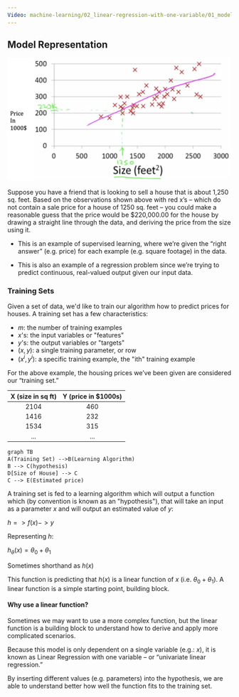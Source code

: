 ```yaml
---
Video: machine-learning/02_linear-regression-with-one-variable/01_model-and-cost-function/01_model-representation.mp4
---
```


## Model Representation

![img](01-model-representation.assets/NBDraggedImage.png)

Suppose you have a friend that is looking to sell a house that is about 1,250 sq. feet.  Based on the observations shown above with red x’s – which do not contain a sale price for a house of 1250 sq. feet – you could make a reasonable guess that the price would be $220,000.00 for the house by drawing a straight line through the data, and deriving the price from the size using it.

* This is an example of supervised learning, where we’re given the “right answer” (e.g. price) for each example (e.g. square footage) in the data.  

* This is also an example of a regression problem since we’re trying to predict continuous, real-valued output given our input data.

### Training Sets

Given a set of data, we'd like to train our algorithm how to predict prices for houses. A training set has a few characteristics: 

* $m$: the number of training examples
* $x$'s: the input variables or "features"
* $y$'s: the output variables or "targets"
* $(x,y)$: a single training parameter, or row
* $(x^{i}, y^{i})$: a specific training example, the "ith" training example

For the above example, the housing prices we’ve been given are considered our “training set.” 

| X (size in sq ft) | Y (price in $1000s) |
| :---------------: | :-----------------: |
|       2104        |         460         |
|       1416        |         232         |
|       1534        |         315         |
|        ...        |         ...         |

```mermaid
graph TB
A(Training Set) -->B(Learning Algorithm)
B --> C(hypothesis)
D[Size of House] --> C
C --> E(Estimated price)
```

A training set is fed to a learning algorithm which will output a function which (by convention is known as an "hypothesis"), that will take an input as a parameter $x$ and will output an estimated value of $y$:

$h => f(x) -> y$

Representing $h$:

 $h_{\theta}(x) = \theta_{0} + \theta_{1}$

Sometimes shorthand as $h(x)$

This function is predicting that $h(x)$ is a linear function of $x$ (i.e. $\theta_{0} + \theta_{1}$).  A linear function is a simple starting point, building block. 

#### Why use a linear function?

Sometimes we may want to use a more complex function, but the linear function is a building block to understand how to derive and apply more complicated scenarios.

Because this model is only dependent on a single variable (e.g.: $x$), it is known as Linear Regression with one variable – or “univariate linear regression.”

By inserting different values (e.g. parameters) into the hypothesis, we are able to understand better how well the function fits to the training set.
